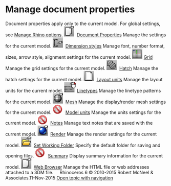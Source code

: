 ---
---


# Manage document properties
Document properties apply only to the current model. For global settings, see [Manage Rhino options](sak-options.html).
![images/documentproperties.png](images/documentproperties.png) [Document Properties](documentproperties.html) 
Manage the settings for the current model.
![images/docprops-dimension-styles.png](images/docprops-dimension-styles.png) [Dimension styles](dimensions.html) 
Manage font, number format, sizes, arrow style, alignment settings for the current model.
 [![images/grid-on.png](images/grid-on.png)Grid](grid.html) 
Manage the grid settings for the current model.
![images/hatch.png](images/hatch.png) [Hatch](hatch.html) 
Manage the hatch settings for the current model.
![images/layout.png](images/layout.png) [Layout units](units.html) 
Manage the layout units for the current model.
![images/docprops-linetypes.png](images/docprops-linetypes.png) [Linetypes](linetypes.html) 
Manage the linetype patterns for the current model.
![images/render-meshsettings.png](images/render-meshsettings.png) [Mesh](mesh.html) 
Manage the display/render mesh settings for the current model.
![images/-no-toolbar-button.png](images/-no-toolbar-button.png) [Model units](units.html) 
Manage the units settings for the current model.
![images/-no-toolbar-button.png](images/-no-toolbar-button.png) [Notes](notes.html) 
Manage text notes that are saved with the current model.
![images/render-settings.png](images/render-settings.png) [Render](rhino-render.html) 
Manage the render settings for the current model.
![images/setworkingfolder.png](images/setworkingfolder.png) [Set Working Folder](setworkingfolder.html) 
Specify the default folder for saving and opening files.
![images/-no-toolbar-button.png](images/-no-toolbar-button.png) [Summary](summary.html) 
Display summary information for the current model.
![images/documentproperties.png](images/documentproperties.png) [Web Browser](webbrowser.html) 
Manage the HTML file or web addresses attached to a 3DM file.
&#160;
&#160;
Rhinoceros 6 © 2010-2015 Robert McNeel &amp; Associates.11-Nov-2015
 [Open topic with navigation](sak-documentproperties.html) 

